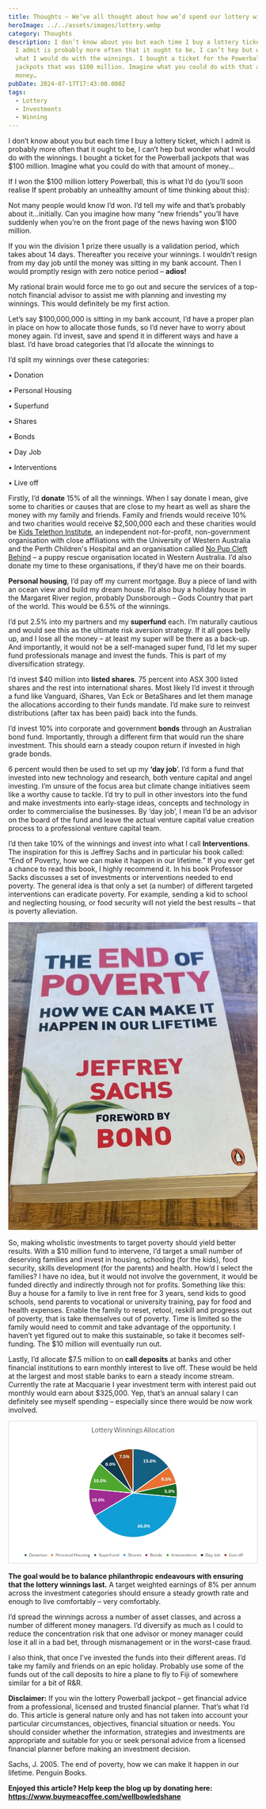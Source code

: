 ```yaml
---
title: Thoughts – We’ve all thought about how we’d spend our lottery winnings
heroImage: ../../assets/images/lottery.webp
category: Thoughts
description: I don’t know about you but each time I buy a lottery ticket, which
  I admit is probably more often that it ought to be, I can’t hep but wonder
  what I would do with the winnings. I bought a ticket for the Powerball
  jackpots that was $100 million. Imagine what you could do with that amount of
  money…
pubDate: 2024-07-17T17:43:00.000Z
tags:
  - Lottery
  - Investments
  - Winning
---
```

I don’t know about you but each time I buy a lottery ticket, which I admit is probably more often that it ought to be, I can’t hep but wonder what I would do with the winnings. I bought a ticket for the Powerball jackpots that was $100 million. Imagine what you could do with that amount of money…

If I won the $100 million lottery Powerball, this is what I’d do (you’ll soon realise If spent probably an unhealthy amount of time thinking about this): 

Not many people would know I’d won. I’d tell my wife and that’s probably about it…initially. Can you imagine how many “new friends” you’ll have suddenly when you’re on the front page of the news having won $100 million. 

If you win the division 1 prize there usually is a validation period, which takes about 14 days. Thereafter you receive your winnings. I wouldn’t resign from my day job until the money was sitting in my bank account. Then I would promptly resign with zero notice period – **adios!**

My rational brain would force me to go out and secure the services of a top-notch financial advisor to assist me with planning and investing my winnings. This would definitely be my first action. 

Let’s say $100,000,000 is sitting in my bank account, I’d have a proper plan in place on how to allocate those funds, so I’d never have to worry about money again. I’d invest, save and spend it in different ways and have a blast. I’d have broad categories that I’d allocate the winnings to

I’d split my winnings over these categories: 

•	Donation 

•	Personal Housing 

•	Superfund 

•	Shares 

•	Bonds 

•	Day Job

•	Interventions

•	Live off

Firstly, I’d **donate** 15% of all the winnings. When I say donate I mean, give some to charities or causes that are close to my heart as well as share the money with my family and friends. Family and friends would receive 10% and two charities would receive $2,500,000 each and these charities would be [Kids Telethon Institute](https://www.telethonkids.org.au/), an independent not-for-profit, non-government organisation with close affiliations with the University of Western Australia and the Perth Children's Hospital and an organisation called [No Pup Cleft Behind](https://www.nopupcleftbehind.com/) – a puppy rescue organisation located in Western Australia. I’d also donate my time to these organisations, if they’d have me on their boards. 

**Personal housing**, I’d pay off my current mortgage. Buy a piece of land with an ocean view and build my dream house. I’d also buy a holiday house in the Margaret River region, probably Dunsborough – Gods Country that part of the world. This would be 6.5% of the winnings.

I’d put 2.5% into my partners and my **superfund** each. I’m naturally cautious and would see this as the ultimate risk aversion strategy. If it all goes belly up, and I lose all the money – at least my super will be there as a back-up. And importantly, it would not be a self-managed super fund, I’d let my super fund professionals manage and invest the funds. This is part of my diversification strategy.  

I’d invest $40 million into **listed shares**. 75 percent into ASX 300 listed shares and the rest into international shares. Most likely I’d invest it through a fund like Vanguard, iShares, Van Eck or BetaShares and let them manage the allocations according to their funds mandate. I’d make sure to reinvest distributions (after tax has been paid) back into the funds. 

I’d invest 10% into corporate and government **bonds** through an Australian bond fund. Importantly, through a different firm that would run the share investment. This should earn a steady coupon return if invested in high grade bonds.  

6 percent would then be used to set up my **‘day job**’. I’d form a fund that invested into new technology and research, both venture capital and angel investing. I’m unsure of the focus area but climate change initiatives seem like a worthy cause to tackle. I’d try to pull in other investors into the fund and make investments into early-stage ideas, concepts and technology in order to commercialise the businesses. By ‘day job’, I mean I’d be an advisor on the board of the fund and leave the actual venture capital value creation process to a professional venture capital team. 

I’d then take 10% of the winnings and invest into what I call **Interventions**. The inspiration for this is Jeffrey Sachs and in particular his book called: “End of Poverty, how we can make it happen in our lifetime.” If you ever get a chance to read this book, I highly recommend it. In his book Professor Sacks discusses a set of investments or interventions needed to end poverty. The general idea is that only a set (a number) of different targeted interventions can eradicate poverty. For example, sending a kid to school and neglecting housing, or food security will not yield the best results – that is poverty alleviation. 

![Jeffery Sachs](../../assets/images/jeffery-sachs.jpg "The End of Poverty")

So, making wholistic investments to target poverty should yield better results. With a $10 million fund to intervene, I’d target a small number of deserving families and invest in housing, schooling (for the kids), food security, skills development (for the parents) and health. How’d I select the families? I have no idea, but it would not involve the government, it would be funded directly and indirectly through not for profits. Something like this: Buy a house for a family to live in rent free for 3 years, send kids to good schools, send parents to vocational or university training, pay for food and health expenses. Enable the family to reset, retool, reskill and progress out of poverty, that is take themselves out of poverty. Time is limited so the family would need to commit and take advantage of the opportunity. I haven’t yet figured out to make this sustainable, so take it becomes self-funding. The $10 million will eventually run out. 

Lastly, I’d allocate $7.5 million to on **call deposits** at banks and other financial institutions to earn monthly interest to live off. These would be held at the largest and most stable banks to earn a steady income stream. Currently the rate at Macquarie I year investment term with interest paid out monthly would earn about $325,000. Yep, that’s an annual salary I can definitely see myself spending – especially since there would be now work involved. 

![Lottery Winnings Allocation](../../assets/images/lottery-winnings.jpg "Lottery Winning Allocation")

**The goal would be to balance philanthropic endeavours with ensuring that the lottery winnings last.** A target weighted earnings of 8% per annum across the investment categories should ensure a steady growth rate and enough to live comfortably – very comfortably. 

I’d spread the winnings across a number of asset classes, and across a number of different money managers. I’d diversify as much as I could to reduce the concentration risk that one advisor or money manager could lose it all in a bad bet, through mismanagement or in the worst-case fraud. 

I also think, that once I’ve invested the funds into their different areas. I’d take my family and friends on an epic holiday. Probably use some of the funds out of the call deposits to hire a plane to fly to Fiji of somewhere similar for a bit of R&R. 

**Disclaimer:** If you win the lottery Powerball jackpot – get financial advice from a professional, licensed and trusted financial planner. That’s what I’d do. This article is general nature only and has not taken into account your particular circumstances, objectives, financial situation or needs. You should consider whether the information, strategies and investments are appropriate and suitable for you or seek personal advice from a licensed financial planner before making an investment decision.

Sachs, J. 2005. The end of poverty, how we can make it happen in our lifetime. Penguin Books.

**Enjoyed this article? Help keep the blog up by donating here: https://www.buymeacoffee.com/wellbowledshane**
